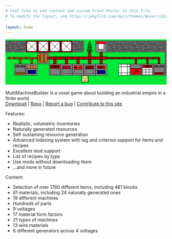 ```yaml
---
# Feel free to add content and custom Front Matter to this file.
# To modify the layout, see https://jekyllrb.com/docs/themes/#overriding-theme-defaults

layout: home
---
```


![[∞]](/assets/images/banner.png)

MultiMachineBuilder is a voxel game about building an industrial empire in a finite world <br>
[Download](https://github.com/MultiMachineBuilder/MultiMachineBuilder/releases) |
[Repo](https://github.com/MultiMachineBuilder/MultiMachineBuilder) |
[Report a bug](https://github.com/MultiMachineBuilder/MultiMachineBuilder/issues) |
[Contribute to this site](https://github.com/MultiMachineBuilder/MultiMachineBuilder.github.io)

Features:
* Realistic, volumetric inventories
* Naturally generated resources
* Self sustaining resource generation
* Advanced indexing system with tag and criterion support for items and recipes
* Excellent mod support
* List of recipes by type
* Use mods without downloading them
* ...and more in future

Content:
* Selection of over 1760 different items, including 461 blocks
* 61 materials, including 24 naturally generated ones
* 19 different machines
* Hundreds of parts
* 9 voltages
* 17 material form factors
* 21 types of machines
* 13 wire materials
* 6 different generators across 4 voltages